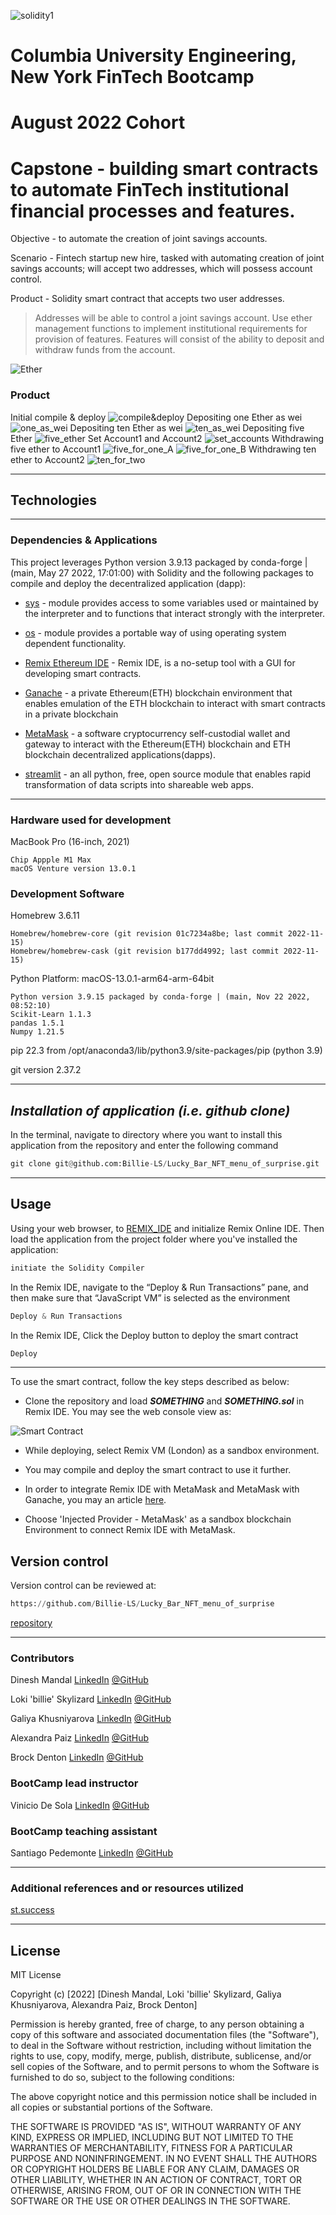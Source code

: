 ![solidity1](Images/solidity1.png)
# **Columbia University Engineering, New York FinTech Bootcamp** 
# **August 2022 Cohort**
# **Capstone - building smart contracts to automate FinTech institutional financial processes and features.**


Objective - to automate the creation of joint savings accounts. 

Scenario - Fintech startup new hire, tasked with automating creation of joint savings accounts; will accept two addresses, which will possess account control.

Product - Solidity smart contract that accepts two user addresses. 
> Addresses will be able to control a joint savings account. 
> Use ether management functions to implement institutional requirements for provision of features. 
> Features will consist of the ability to deposit and withdraw funds from the account.

 
![Ether](Images/Ether.png)

### Product 


Initial compile & deploy
![compile&deploy](Execution_Results/compile_deploy.png)
Depositing one Ether as wei
![one_as_wei](Execution_Results/one_eth_as_wei.png)
Depositing ten Ether as wei
![ten_as_wei](Execution_Results/ten_eth_as_wei.png)
Depositing five Ether
![five_ether](Execution_Results/five_ether.png)
Set Account1 and Account2
![set_accounts](Execution_Results/set_accounts_one_two.png)
Withdrawing five ether to Account1
![five_for_one_A](Execution_Results/five_eth_account_one1.png)
![five_for_one_B](Execution_Results/five_eth_account_one2.png)
Withdrawing ten ether to Account2
![ten_for_two](Execution_Results/ten_eth_account_two.png)
___

## **Technologies**
___


### **Dependencies & Applications**

This project leverages Python version 3.9.13 packaged by conda-forge | (main, May 27 2022, 17:01:00) with Solidity and the following packages to compile and deploy the decentralized application (dapp):

* [sys](https://docs.python.org/3/library/sys.html) - module provides access to some variables used or maintained by the interpreter and to functions that interact strongly with the interpreter.

* [os](https://docs.python.org/3/library/os.html) - module provides a portable way of using operating system dependent functionality.

* [Remix Ethereum IDE](https://remix-project.org/) - Remix IDE, is a no-setup tool with a GUI for developing smart contracts.

* [Ganache](https://trufflesuite.com/ganache/) - a private Ethereum(ETH) blockchain environment that enables emulation of the ETH blockchain to interact with smart contracts in a private blockchain

* [MetaMask](https://metamask.io/) - a software cryptocurrency self-custodial wallet and gateway to interact with the Ethereum(ETH) blockchain and ETH blockchain decentralized applications(dapps).

* [streamlit](https://pypi.org/project/streamlit/) - an all python, free, open source module that enables rapid transformation of data scripts into shareable web apps.
___

### **Hardware used for development**

MacBook Pro (16-inch, 2021)

    Chip Appple M1 Max
    macOS Venture version 13.0.1

### **Development Software**

Homebrew 3.6.11

    Homebrew/homebrew-core (git revision 01c7234a8be; last commit 2022-11-15)
    Homebrew/homebrew-cask (git revision b177dd4992; last commit 2022-11-15)

Python Platform: macOS-13.0.1-arm64-arm-64bit

    Python version 3.9.15 packaged by conda-forge | (main, Nov 22 2022, 08:52:10)
    Scikit-Learn 1.1.3
    pandas 1.5.1
    Numpy 1.21.5

pip 22.3 from /opt/anaconda3/lib/python3.9/site-packages/pip (python 3.9)


git version 2.37.2

---
## *Installation of application (i.e. github clone)*

In the terminal, navigate to directory where you want to install this application from the repository and enter the following command

```python
git clone git@github.com:Billie-LS/Lucky_Bar_NFT_menu_of_surprise.git
```

---
## **Usage**

Using your web browser, to [REMIX_IDE](https://remix-project.org/) and initialize Remix Online IDE.  Then load the application from the project folder where you've installed the application:

```python
initiate the Solidity Compiler
```

In the Remix IDE, navigate to the “Deploy & Run Transactions” pane, and then make sure that “JavaScript VM” is selected as the environment
```python
Deploy & Run Transactions 
```

In the Remix IDE, Click the Deploy button to deploy the smart contract
```python
Deploy 
```
___

To use the smart contract, follow the key steps described as below:

- Clone the repository and load ***SOMETHING*** and ***SOMETHING.sol*** in Remix IDE. You may see the web console view as:

![Smart Contract](Images/App_Usage.png)

- While deploying, select Remix VM (London) as a sandbox environment.

- You may compile and deploy the smart contract to use it further.

- In order to integrate Remix IDE with MetaMask and MetaMask with Ganache, you may an article [here](https://www.geeksforgeeks.org/how-to-set-up-ganche-with-metamask/).

- Choose 'Injected Provider - MetaMask' as a sandbox blockchain Environment to connect Remix IDE with MetaMask. 

## **Version control**

Version control can be reviewed at:

```python
https://github.com/Billie-LS/Lucky_Bar_NFT_menu_of_surprise
```

[repository](https://github.com/Billie-LS/Lucky_Bar_NFT_menu_of_surprise)


___

### **Contributors**

Dinesh Mandal
    [LinkedIn](https://www.linkedin.com/in/dineshmandal/)
    [@GitHub](https://github.com/dinesh-m)

Loki 'billie' Skylizard
    [LinkedIn](https://www.linkedin.com/in/l-s-6a0316244)
    [@GitHub](https://github.com/Billie-LS)

Galiya Khusniyarova
    [LinkedIn](https://www.linkedin.com/in/galiya-khusniyarova-3470a6110/)
    [@GitHub](https://github.com/galiyaKhusniyarova)

Alexandra Paiz
    [LinkedIn](https://www.linkedin.com/in/alexandra-paiz-5b28b6241/)
    [@GitHub](https://github.com/alexandrapaiz)

Brock Denton
    [LinkedIn](https://www.linkedin.com/in/brock-denton-7850221a7/)
    [@GitHub](https://github.com/Brock-Denton)

### **BootCamp lead instructor**

Vinicio De Sola
    [LinkedIn](https://www.linkedin.com/in/vinicio-desola-jr86/)
    [@GitHub](https://github.com/penpen86)


### **BootCamp teaching assistant**

Santiago Pedemonte
    [LinkedIn](https://www.linkedin.com/in/s-pedemonte/)
    [@GitHub](https://github.com/Santiago-Pedemonte)

___

### **Additional references and or resources utilized**

[st.success](https://docs.streamlit.io/library/api-reference/status/st.success)

___
## **License**

MIT License

Copyright (c) [2022] [Dinesh Mandal, Loki 'billie' Skylizard, Galiya Khusniyarova, Alexandra Paiz, Brock Denton]

Permission is hereby granted, free of charge, to any person obtaining a copy
of this software and associated documentation files (the "Software"), to deal
in the Software without restriction, including without limitation the rights
to use, copy, modify, merge, publish, distribute, sublicense, and/or sell
copies of the Software, and to permit persons to whom the Software is
furnished to do so, subject to the following conditions:

The above copyright notice and this permission notice shall be included in all
copies or substantial portions of the Software.

THE SOFTWARE IS PROVIDED "AS IS", WITHOUT WARRANTY OF ANY KIND, EXPRESS OR
IMPLIED, INCLUDING BUT NOT LIMITED TO THE WARRANTIES OF MERCHANTABILITY,
FITNESS FOR A PARTICULAR PURPOSE AND NONINFRINGEMENT. IN NO EVENT SHALL THE
AUTHORS OR COPYRIGHT HOLDERS BE LIABLE FOR ANY CLAIM, DAMAGES OR OTHER
LIABILITY, WHETHER IN AN ACTION OF CONTRACT, TORT OR OTHERWISE, ARISING FROM,
OUT OF OR IN CONNECTION WITH THE SOFTWARE OR THE USE OR OTHER DEALINGS IN THE
SOFTWARE.



